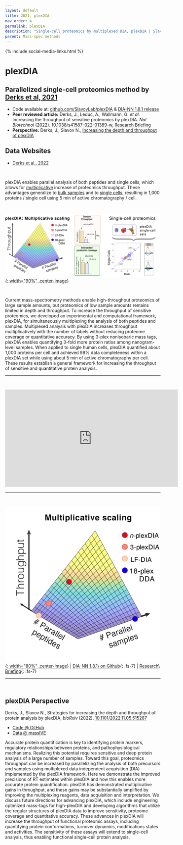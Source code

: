 ```yaml
---
layout: default
title: 2021, plexDIA
nav_order: 4
permalink: plexDIA
description: "Single-cell proteomics by multiplexed DIA, plexDIA | Slavov Laboratory"
parent: Mass-spec methods
---
```

{% include social-media-links.html %}

# plexDIA

## Parallelized single-cell proteomics method by [Derks et al, 2021](https://www.biorxiv.org/content/10.1101/2021.11.03.467007v2)
 * Code available at: [github.com/SlavovLab/plexDIA](https://github.com/SlavovLab/plexDIA) & [DIA-NN 1.8.1 release](https://github.com/vdemichev/DiaNN/releases/tag/1.8.1)
 * **Peer reviewed article:** Derks, J., Leduc, A., Wallmann, G. *et al.* Increasing the throughput of sensitive proteomics by plexDIA. *Nat Biotechnol*  (2022). [10.1038/s41587-022-01389-w](https://doi.org/10.1038/s41587-022-01389-w), [Research Briefing](https://www.nature.com/articles/s41587-022-01411-1)
  * **Perspective:**  Derks, J., Slavov N., [Increasing the depth and throughput of plexDIA](#plexdia-perspective)


## Data Websites
 * [Derks et al., 2022](https://scp.slavovlab.net/Derks_et_al_2022)

&nbsp;

plexDIA enables parallel analysis of both peptides and single cells, which allows for [multiplicative](https://doi.org/10.1101/2021.11.03.467007) increase of proteomics throughput. These advantages generalize to [bulk samples](https://plexDIA.slavovlab.net/) and to [single cells](https://scp.slavovlab.net/Derks_et_al_2022), resulting in 1,000 proteins / single cell using 5 min of active chromatography / cell.

&nbsp;

[![plexDIA](Figs/plexDIA_4.png){: width="90%" .center-image}](https://plexdia.slavovlab.net/)

&nbsp;


Current mass-spectrometry methods enable high-throughput proteomics of large sample amounts, but proteomics of low sample amounts remains limited in depth and throughput. To increase the throughput of sensitive proteomics, we developed an experimental and computational framework, plexDIA, for simultaneously multiplexing the analysis of both peptides and samples. Multiplexed analysis with plexDIA increases throughput multiplicatively with the number of labels without reducing proteome coverage or quantitative accuracy. By using 3-plex nonisobaric mass tags, plexDIA enables quantifying 3-fold more protein ratios among nanogram-level samples. When applied to single human cells, plexDIA quantified about 1,000 proteins per cell and achieved 98% data completeness within a plexDIA set while using about 5 min of active chromatography per cell. These results establish a general framework for increasing the throughput of sensitive and quantitative protein analysis.

---

&nbsp;

<iframe width="560" height="315" src="https://www.youtube.com/embed/GWHzvHGvUTg" title="YouTube video player" frameborder="0" allow="accelerometer; autoplay; clipboard-write; encrypted-media; gyroscope; picture-in-picture" allowfullscreen></iframe>

---


&nbsp;

[![plexDIA](Figs/plexDIA_3.png){: width="80%" .center-image}](https://plexdia.slavovlab.net/) | [DIA-NN 1.8.1\ on Github](https://github.com/vdemichev/DiaNN/releases/tag/1.8.1){: .fs-7} | [Research\ Briefing](https://www.nature.com/articles/s41587-022-01411-1){: .fs-7}

--------

&nbsp;

## plexDIA Perspective

Derks, J., Slavov N., Strategies for increasing the depth and throughput of protein analysis by plexDIA, *bioRxiv* (2022). [10.1101/2022.11.05.515287](https://doi.org/10.1101/2022.11.05.515287)
 * [Code @ GitHub](https://github.com/SlavovLab/plexDIA_perspective)
 * [Data @ massIVE](https://massive.ucsd.edu/ProteoSAFe/dataset.jsp?task=6f609a85f7e24961bf6af1c592c2277d)


Accurate protein quantification is key to identifying protein markers, regulatory relationships between proteins, and pathophysiological mechanisms. Realizing this potential requires sensitive and deep protein analysis of a large number of samples. Toward this goal, proteomics throughput can be increased by parallelizing the analysis of both precursors and samples using multiplexed data independent acquisition (DIA) implemented by the plexDIA framework. Here we demonstrate the improved precisions of RT estimates within plexDIA and how this enables more accurate protein quantification. plexDIA has demonstrated multiplicative gains in throughput, and these gains may be substantially amplified by improving the multiplexing reagents, data acquisition and interpretation. We discuss future directions for advancing plexDIA, which include engineering optimized mass-tags for high-plexDIA and developing algorithms that utilize the regular structures of plexDIA data to improve sensitivity, proteome coverage and quantitative accuracy. These advances in plexDIA will increase the throughput of functional proteomic assays, including quantifying protein conformations, turnover dynamics, modifications states and activities. The sensitivity of these assays will extend to single-cell analysis, thus enabling functional single-cell protein analysis.




&nbsp;  

&nbsp;

&nbsp;  

&nbsp;

&nbsp;


&nbsp;

&nbsp;

&nbsp;

&nbsp;

&nbsp;

&nbsp;

&nbsp;

&nbsp;

&nbsp;

&nbsp;

&nbsp;

&nbsp;

&nbsp;
